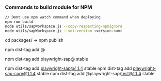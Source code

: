 ### Commands to build module for NPM 

```bash
// Dont use npm watch command when deploying
npm run build 
node utils/sapWorkspace.js --copy-respecting-npmignore
node utils/sapWorkspace.js --set-version <version-num>

```

cd packages/ -> 
npm publish 

npm dist-tag add <package-name>@<version> <tag>

npm dist-tag add playwright-sap@<version> stable


npm dist-tag add playwright-sap@1.1.4 stable
npm dist-tag add playwright-sap-core@1.1.4 stable
npm dist-tag add @playwright-sap/test@1.1.4 stable
